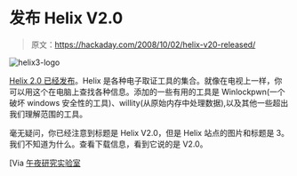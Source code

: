 # 发布 Helix V2.0

> 原文：<https://hackaday.com/2008/10/02/helix-v20-released/>

![](img/ed8a481fb7dcb81a74f8765b8aa4d865.png "helix3-logo")

[Helix 2.0 已经发布](http://www.e-fense.com/helix/Download.html)。Helix 是各种电子取证工具的集合。就像在电视上一样，你可以用这个在电脑上查找各种信息。添加的一些有用的工具是 Winlockpwn(一个破坏 windows 安全性的工具)、willity(从原始内存中处理数据),以及其他一些超出我们理解范围的工具。

毫无疑问，你已经注意到标题是 Helix V2.0，但是 Helix 站点的图片和标题是 3。我们不知道为什么。查看下载信息，看到它说的是 V2.0。

[Via [午夜研究实验室](http://midnightresearch.com/pages/helix-v20-released/)